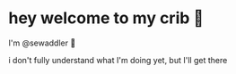 # hey welcome to my crib 🍼

I'm @sewaddler 🐛 

i don't fully understand what I'm doing yet, but I'll get there
<!---
sewadddler/sewadddler is a ✨ special ✨ repository because its `README.md` (this file) appears on your GitHub profile.
You can click the Preview link to take a look at your changes.
--->
